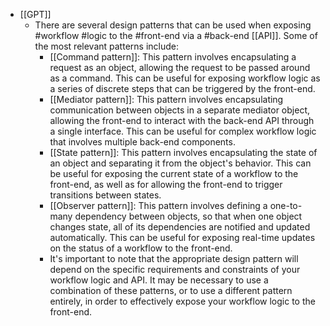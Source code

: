 - [[GPT]]
	- There are several design patterns that can be used when exposing #workflow #logic to the #front-end via a #back-end [[API]]. Some of the most relevant patterns include:
		- [[Command pattern]]: This pattern involves encapsulating a request as an object, allowing the request to be passed around as a command. This can be useful for exposing workflow logic as a series of discrete steps that can be triggered by the front-end.
		- [[Mediator pattern]]: This pattern involves encapsulating communication between objects in a separate mediator object, allowing the front-end to interact with the back-end API through a single interface. This can be useful for complex workflow logic that involves multiple back-end components.
		- [[State pattern]]: This pattern involves encapsulating the state of an object and separating it from the object's behavior. This can be useful for exposing the current state of a workflow to the front-end, as well as for allowing the front-end to trigger transitions between states.
		- [[Observer pattern]]: This pattern involves defining a one-to-many dependency between objects, so that when one object changes state, all of its dependencies are notified and updated automatically. This can be useful for exposing real-time updates on the status of a workflow to the front-end.
		- It's important to note that the appropriate design pattern will depend on the specific requirements and constraints of your workflow logic and API. It may be necessary to use a combination of these patterns, or to use a different pattern entirely, in order to effectively expose your workflow logic to the front-end.